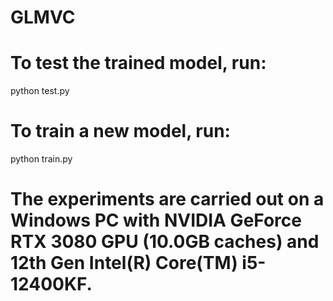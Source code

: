 # GLMVC
# To test the trained model, run:
  python test.py

# To train a new model, run:
  python train.py

# The experiments are carried out on a Windows PC with NVIDIA GeForce RTX 3080 GPU (10.0GB caches) and 12th Gen Intel(R) Core(TM) i5-12400KF.
